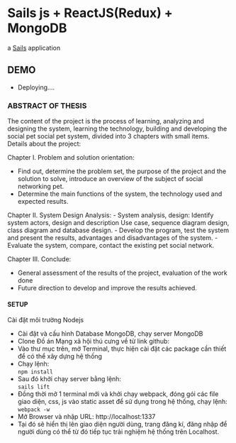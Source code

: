 # Sails js + ReactJS(Redux) + MongoDB

a [Sails](http://sailsjs.org) application
## DEMO
  - Deploying....
### ABSTRACT OF THESIS  
  The content of the project is the process of learning, analyzing and designing the system, learning the technology, building and developing the social pet social pet system, divided into 3 chapters with small items. Details about the project:

  Chapter I. Problem and solution orientation:
  - Find out, determine the problem set, the purpose of the project and the solution to solve, introduce an overview of the subject of social networking pet.
  - Determine the main functions of the system, the technology used and expected results.

  Chapter II. System Design Analysis:
	- System analysis, design: Identify system actors, design and description Use case, sequence diagram design, class diagram and database design.
	- Develop the program, test the system and present the results, advantages and disadvantages of the system.
	- Evaluate the system, compare, contact the existing pet social network.

  Chapter III. Conclude:
  - General assessment of the results of the project, evaluation of the work done
  - Future direction to develop and improve the results achieved.

#### SETUP

Cài đặt môi trường Nodejs
- Cài đặt và cấu hình Database MongoDB, chạy server MongoDB
- Clone Đồ án Mạng xã hội thú cưng về từ link github:
-	Vào thư mục trên, mở Terminal, thực hiện cài đặt các package cần thiết để có thể xây dựng hệ thống
-	Chạy lệnh:     
`
npm install
`
-	Sau đó khởi chạy server bằng lệnh:  
`
sails lift
`
-	Đồng thời mở 1 terminal mới và khởi chạy webpack, đóng gói các file giao diện, css, js vào static asset để sử dụng trong hệ thống, chạy lệnh:
`
webpack -w
`
-	Mở Browser và nhập URL:
http://localhost:1337
-	Tại đó sẽ hiển thị lên giao diện người dùng, trang đăng kí, đăng nhập để người dùng có thể từ đó tiếp tục trải nghiệm hệ thống trên Localhost.
